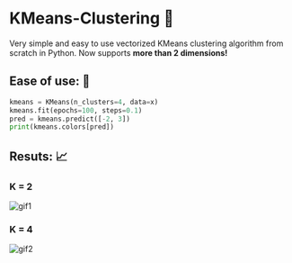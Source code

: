 # KMeans-Clustering :milky_way:
Very simple and easy to use vectorized KMeans clustering algorithm from scratch in Python.
Now supports **more than 2 dimensions!**

## Ease of use: :tada:
```python
kmeans = KMeans(n_clusters=4, data=x)
kmeans.fit(epochs=100, steps=0.1)
pred = kmeans.predict([-2, 3])
print(kmeans.colors[pred])
```

## Resuts: :chart_with_upwards_trend:

### **K = 2**

![gif1](https://github.com/Mathisco-01/KMeans-Clustering/blob/master/images/cluster2.gif?raw=true)

### **K = 4**

![gif2](https://github.com/Mathisco-01/KMeans-Clustering/blob/master/images/cluster4.gif?raw=true)
